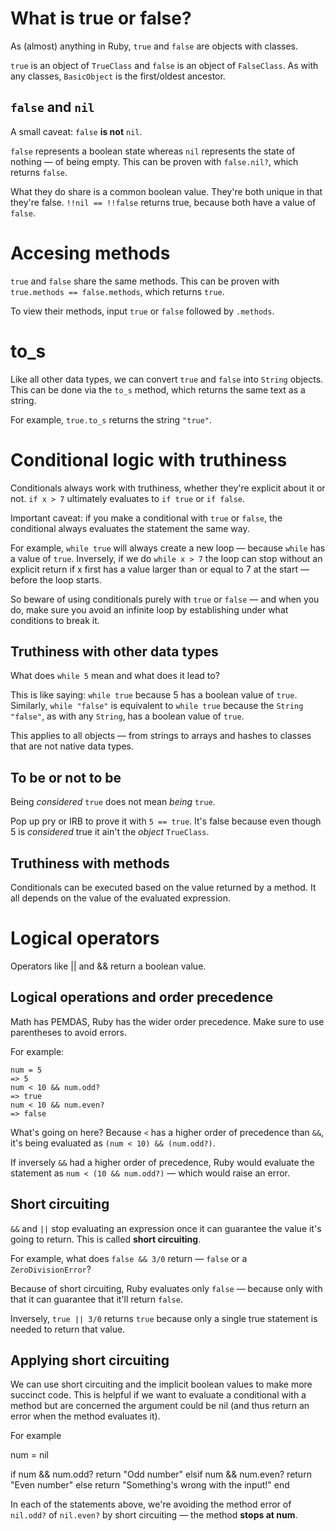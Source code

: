 # What is true or false?

As (almost) anything in Ruby, `true` and `false` are objects with classes.

`true` is an object of `TrueClass` and `false` is an object of `FalseClass`. As with any classes, `BasicObject` is the first/oldest ancestor.

## `false` and `nil`

A small caveat: `false` **is not** `nil`.

`false` represents a boolean state whereas `nil` represents the state of nothing — of being empty. This can be proven with `false.nil?`, which returns `false`.

What they do share is a common boolean value. They're both unique in that they're false. `!!nil == !!false` returns true, because both have a value of `false`.

# Accesing methods

`true` and `false` share the same methods. This can be proven with `true.methods == false.methods`, which returns `true`.

To view their methods, input `true` or `false` followed by `.methods`.

# to_s

Like all other data types, we can convert `true` and `false` into `String` objects. This can be done via the `to_s` method, which returns the same text as a string.

For example, `true.to_s` returns the string `"true"`.

# Conditional logic with truthiness

Conditionals always work with truthiness, whether they're explicit about it or not. `if x > 7` ultimately evaluates to `if true` or `if false`.

Important caveat: if you make a conditional with `true` or `false`, the conditional always evaluates the statement the same way.

For example, `while true` will always create a new loop — because `while` has a value of `true`. Inversely, if we do `while x > 7` the loop can stop without an explicit return if x first has a value larger than or equal to 7 at the start — before the loop starts.

So beware of using conditionals purely with `true` or `false` — and when you do, make sure you avoid an infinite loop by establishing under what conditions to break it.

## Truthiness with other data types

What does `while 5` mean and what does it lead to?

This is like saying: `while true` because 5 has a boolean value of `true`. Similarly, `while "false"` is equivalent to `while true` because the `String` `"false"`, as with any `String`, has a boolean value of `true`.

This applies to all objects — from strings to arrays and hashes to classes that are not native data types.

## To be or not to be

Being *considered* `true` does not mean *being* `true`.

Pop up pry or IRB to prove it with `5 == true`. It's false because even though 5 is *considered* true it ain't the *object* `TrueClass`.

## Truthiness with methods

Conditionals can be executed based on the value returned by a method. It all depends on the value of the evaluated expression.

# Logical operators

Operators like || and && return a boolean value. 

## Logical operations and order precedence

Math has PEMDAS, Ruby has the wider order precedence. Make sure to use parentheses to avoid errors.

For example:

    num = 5
    => 5
    num < 10 && num.odd?
    => true
    num < 10 && num.even?
    => false

  What's going on here? Because `<` has a higher order of precedence than `&&`, it's being evaluated as `(num < 10) && (num.odd?)`. 

  If inversely `&&` had a higher order of precedence, Ruby would evaluate the statement as `num < (10 && num.odd?)` — which would raise an error.

## Short circuiting

`&&` and `||` stop evaluating an expression once it can guarantee the value it's going to return. This is called **short circuiting**.

For example, what does `false && 3/0` return — `false` or a `ZeroDivisionError`?

Because of short circuiting, Ruby evaluates only `false` — because only with that it can guarantee that it'll return `false`.

Inversely, `true || 3/0` returns `true` because only a single true statement is needed to return that value.

## Applying short circuiting

We can use short circuiting and the implicit boolean values to make more succinct code. This is helpful if we want to evaluate a conditional with a method but are concerned the argument could be nil (and thus return an error when the method evaluates it).

For example

  num = nil

  if num && num.odd?
    return "Odd number"
  elsif num && num.even?
    return "Even number"
  else
    return "Something's wrong with the input!"
  end

In each of the statements above, we're avoiding the method error of `nil.odd?` of `nil.even?` by short circuiting — the method **stops at num**.


